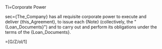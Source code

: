 Ti=Corporate Power

sec={The_Company} has all requisite corporate power to execute and deliver {this_Agreement}, to issue each {Note} (collectively, the "{Loan_Documents}") and to carry out and perform its obligations under the terms of the {Loan_Documents}.  

=[G/Z/ol/1]

